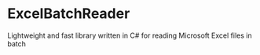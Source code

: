 # ExcelBatchReader
Lightweight and fast library written in C# for reading Microsoft Excel files in batch
